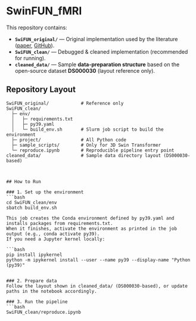 # SwinFUN_fMRI

This repository contains:
- **`SwiFUN_original/`** — Original implementation used by the literature ([paper](https://direct.mit.edu/imag/article/doi/10.1162/imag_a_00440/126557/Predicting-task-related-brain-activity-from), [GitHub](https://github.com/Transconnectome/SwiFUN)).
- **`SwiFUN_clean/`** — Debugged & cleaned implementation (recommended for running).
- **`cleaned_data/`** — Sample **data-preparation structure** based on the open-source dataset **DS000030** (layout reference only).

## Repository Layout
```text
SwiFUN_original/            # Reference only
SwiFUN_clean/
  ├─ env/
  │   ├─ requirements.txt
  │   ├─ py39.yaml
  │   └─ build_env.sh       # Slurm job script to build the environment
  ├─ project/               # All Python code
  ├─ sample_scripts/        # Only for 3D Swin Transformer
  └─ reproduce.ipynb        # Reproducible pipeline entry point
cleaned_data/               # Sample data directory layout (DS000030-based)



## How to Run

### 1. Set up the environment
```bash
cd SwiFUN_clean/env
sbatch build_env.sh

This job creates the Conda environment defined by py39.yaml and installs packages from requirements.txt.
When it finishes, activate the environment as printed in the job output (e.g., conda activate py39).
If you need a Jupyter kernel locally:

```bash
pip install ipykernel
python -m ipykernel install --user --name py39 --display-name "Python (py39)"


### 2. Prepare data
Follow the layout shown in cleaned_data/ (DS000030-based), or update paths in the notebook accordingly.

### 3. Run the pipeline
```bash
SwiFUN_clean/reproduce.ipynb



